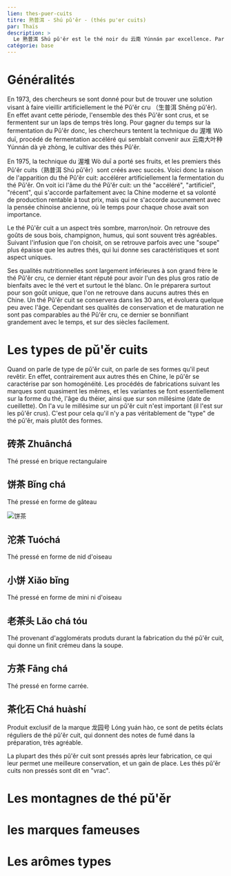```yaml
---
lien: thes-puer-cuits
titre: 熟普洱 - Shú pǔ'ěr - (thés pu'er cuits) 
par: Thaïs
description: >
  Le 熟普洱 Shú pǔ'ěr est le thé noir du 云南 Yúnnán par excellence. Particulièrement nouveau dans le monde du thé chinois, il est complexe et varié dans ses formes. 
catégorie: base
---
```


# Généralités

En 1973, des chercheurs se sont donné pour but de trouver une solution visant à faire vieillir artificiellement le thé Pǔ'ěr cru （生普洱 Shēng pǔ'ěr). En effet avant cette période, l'ensemble des thés Pǔ'ěr sont crus, et se fermentent sur un laps de temps très long. 
Pour gagner du temps sur la fermentation du Pǔ'ěr donc, les chercheurs tentent la technique du 渥堆 Wò duī, procédé de fermentation accéléré qui semblait convenir aux 云南大叶种 Yúnnán dà yè zhòng, le cultivar des thés Pǔ'ěr. 

En 1975, la technique du 渥堆 Wò duī a porté ses fruits, et les premiers thés Pǔ'ěr cuits（熟普洱 Shú pǔ'ěr）sont créés avec succès. Voici donc la raison de l'apparition du thé Pǔ'ěr cuit: accélérer artificiellement la fermentation du thé Pǔ'ěr. 
On voit ici l'âme du thé Pǔ'ěr cuit: un thé "accéléré", "artificiel", "récent", qui s'accorde parfaitement avec la Chine moderne et sa volonté de production rentable à tout prix, mais qui ne s'accorde aucunement avec la pensée chinoise ancienne, où le temps pour chaque chose avait son importance.

Le thé Pǔ'ěr cuit a un aspect très sombre, marron/noir. On retrouve des goûts de sous bois, champignon, humus, qui sont souvent très agréables. Suivant l'infusion que l'on choisit, on se retrouve parfois avec une "soupe" plus épaisse que les autres thés, qui lui donne ses caractéristiques et sont aspect uniques. 

Ses qualités nutritionnelles sont largement inférieures à son grand frère le thé Pǔ'ěr cru, ce dernier étant réputé pour avoir l'un des plus gros ratio de bienfaits avec le thé vert et surtout le thé blanc. On le préparera surtout pour son goût unique, que l'on ne retrouve dans aucuns autres thés en Chine. 
Un thé Pǔ'ěr cuit se conservera dans les 30 ans, et évoluera quelque peu avec l'âge. Cependant ses qualités de conservation et de maturation ne sont pas comparables au thé Pǔ'ěr cru, ce dernier se bonnifiant grandement avec le temps, et sur des siècles facilement. 

# Les types de pǔ'ěr cuits

Quand on parle de type de pǔ'ěr cuit, on parle de ses formes qu'il peut revêtir. En effet, contrairement aux autres thés en Chine, le pǔ'ěr se caractérise par son homogénéité. Les procédés de fabrications suivant les marques sont quasiment les mêmes, et les variantes se font essentiellement sur la forme du thé, l'âge du théier, ainsi que sur son millésime (date de cueillette). 
On l'a vu le millésime sur un pǔ'ěr cuit n'est important (il l'est sur les pǔ'ěr crus). C'est pour cela qu'il n'y a pas véritablement de "type" de thé pǔ'ěr, mais plutôt des formes. 

## 砖茶 Zhuānchá

Thé pressé en brique rectangulaire

## 饼茶 Bǐng chá

Thé pressé en forme de gâteau

![饼茶](http://image.baidu.com/search/detail?ct=503316480&z=&tn=baiduimagedetail&ipn=d&word=%E9%A5%BC%E8%8C%B6%E7%86%9F%E8%8C%B6&step_word=&ie=utf-8&in=&cl=2&lm=-1&st=-1&hd=0&latest=0&copyright=0&cs=1211355061,2674247391&os=3686795722,1483768970&simid=91608126,912319365&pn=3&rn=1&di=76230&ln=1805&fr=&fmq=1592151274579_R&fm=result&ic=0&s=undefined&se=&sme=&tab=0&width=&height=&face=undefined&is=0,0&istype=2&ist=&jit=&bdtype=0&spn=0&pi=0&gsm=0&objurl=http%3A%2F%2Fwww.tbw-xie.com%2FtuxieJDA0JDIyLzIwNzY2Mjk3MDcvVEIyYW5hWWNnMUouZUJqeTBGcFhYYU1vWFhhXyEhMjA3NjYyOTcwNyQ5.jpg&rpstart=0&rpnum=0&adpicid=0&force=undefined&ctd=1592151291150^3_1440X669%1)
## 沱茶 Tuóchá

Thé pressé en forme de nid d'oiseau

## 小饼 Xiǎo bǐng

Thé pressé en forme de mini ni d'oiseau

## 老茶头 Lǎo chá tóu

Thé provenant d'agglomérats produts durant la fabrication du thé pǔ'ěr cuit, qui donne un finit crémeu dans la soupe.

## 方茶 Fāng chá

Thé pressé en forme carrée.

## 茶化石 Chá huàshí

Produit exclusif de la marque 龙园号 Lóng yuán hào, ce sont de petits éclats réguliers de thé pǔ'ěr cuit, qui donnent des notes de fumé dans la préparation, très agréable. 


La plupart des thés pǔ'ěr cuit sont pressés après leur fabrication, ce qui leur permet une meilleure conservation, et un gain de place. Les thés pǔ'ěr cuits non pressés sont dit en "vrac".

# Les montagnes de thé pǔ'ěr

# les marques fameuses

# Les arômes types
